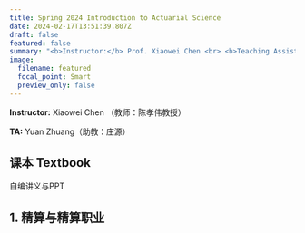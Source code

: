 ```yaml
---
title: Spring 2024 Introduction to Actuarial Science
date: 2024-02-17T13:51:39.807Z
draft: false
featured: false
summary: "<b>Instructor:</b> Prof. Xiaowei Chen <br> <b>Teaching Assistant:</b> Yuan Zhuang"
image:
  filename: featured
  focal_point: Smart
  preview_only: false
---
```

<b>Instructor:</b> Xiaowei Chen （教师：陈孝伟教授）

<b>TA:</b> Yuan Zhuang（助教：庄源）

## 课本 Textbook
自编讲义与PPT

## 1. 精算与精算职业